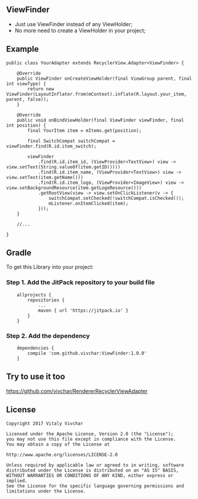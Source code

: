## ViewFinder
* Just use ViewFinder instead of any ViewHolder;
* No more need to create a ViewHolder in your project;

## Example 
```
public class YourAdapter extends RecyclerView.Adapter<ViewFinder> {

    @Override
    public ViewFinder onCreateViewHolder(final ViewGroup parent, final int viewType) {
        return new ViewFinder(LayoutInflater.from(mContext).inflate(R.layout.your_item, parent, false));
    }

    @Override
    public void onBindViewHolder(final ViewFinder viewFinder, final int position) {
        final YourItem item = mItems.get(position);

        final SwitchCompat switchCompat = viewFinder.find(R.id.item_switch);

        viewFinder
            .find(R.id.item_id, (ViewProvider<TextView>) view -> view.setText(String.valueOf(item.getID())))
            .find(R.id.item_name, (ViewProvider<TextView>) view -> view.setText(item.getName()))
            .find(R.id.item_logo, (ViewProvider<ImageView>) view -> view.setBackgroundResource(item.getLogoResource()))
            .getRootView(view -> view.setOnClickListener(v -> {
                switchCompat.setChecked(!switchCompat.isChecked());
                mListener.onItemClicked(item);
            }));
    }

    //...

}
```
## Gradle

To get this Library into your project:

### Step 1. Add the JitPack repository to your build file
```
    allprojects {
        repositories {
            ...
            maven { url 'https://jitpack.io' }
        }
    }
```
### Step 2. Add the dependency
```
    dependencies {
        compile 'com.github.vivchar:ViewFinder:1.0.0'
    }
```

## Try to use it too
https://github.com/vivchar/RendererRecyclerViewAdapter

## License

    Copyright 2017 Vitaly Vivchar

    Licensed under the Apache License, Version 2.0 (the "License");
    you may not use this file except in compliance with the License.
    You may obtain a copy of the License at

    http://www.apache.org/licenses/LICENSE-2.0

    Unless required by applicable law or agreed to in writing, software
    distributed under the License is distributed on an "AS IS" BASIS,
    WITHOUT WARRANTIES OR CONDITIONS OF ANY KIND, either express or implied.
    See the License for the specific language governing permissions and
    limitations under the License.
